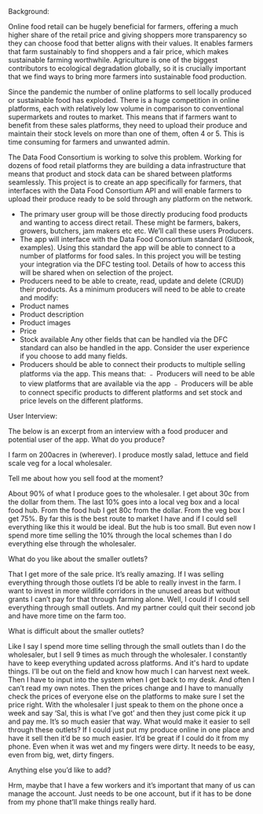 
Background:

Online food retail can be hugely beneficial for farmers, offering a much higher share of the
retail price and giving shoppers more transparency so they can choose food that better
aligns with their values. It enables farmers that farm sustainably to find shoppers and a fair
price, which makes sustainable farming worthwhile. Agriculture is one of the biggest
contributors to ecological degradation globally, so it is crucially important that we find ways to
bring more farmers into sustainable food production.

Since the pandemic the number of online platforms to sell locally produced or sustainable
food has exploded. There is a huge competition in online platforms, each with relatively low
volume in comparison to conventional supermarkets and routes to market. This means that if
farmers want to benefit from these sales platforms, they need to upload their produce and
maintain their stock levels on more than one of them, often 4 or 5. This is time consuming for
farmers and unwanted admin.

The Data Food Consortium is working to solve this problem. Working for dozens of food
retail platforms they are building a data infrastructure that means that product and stock data
can be shared between platforms seamlessly.
This project is to create an app specifically for farmers, that interfaces with the Data Food
Consortium API and will enable farmers to upload their produce ready to be sold through any
platform on the network.
- The primary user group will be those directly producing food products and wanting to
access direct retail. These might be farmers, bakers, growers, butchers, jam makers etc etc.
We’ll call these users Producers.
- The app will interface with the Data Food Consortium standard (Gitbook, examples). Using
this standard the app will be able to connect to a number of platforms for food sales. In this
project you will be testing your integration via the DFC testing tool. Details of how to access
this will be shared when on selection of the project.
- Producers need to be able to create, read, update and delete (CRUD) their products. As a
minimum producers will need to be able to create and modify:
- Product names
- Product description
- Product images
- Price
- Stock available
Any other fields that can be handled via the DFC standard can also be handled in the app.
Consider the user experience if you choose to add many fields.
- Producers should be able to connect their products to multiple selling platforms via the app.
This means that:
﹣ Producers will need to be able to view platforms that are available via the app
﹣ Producers will be able to connect specific products to different platforms and set
stock and price levels on the different platforms.

User Interview:

The below is an excerpt from an interview with a food producer and potential user of the app.
What do you produce?

I farm on 200acres in (wherever). I produce mostly salad, lettuce and field scale veg for a
local wholesaler.

Tell me about how you sell food at the moment?

About 90% of what I produce goes to the wholesaler. I get about 30c from the dollar from
them. The last 10% goes into a local veg box and a local food hub. From the food hub I get
80c from the dollar. From the veg box I get 75%. By far this is the best route to market I have
and if I could sell everything like this it would be ideal. But the hub is too small. But even now
I spend more time selling the 10% through the local schemes than I do everything else
through the wholesaler.

What do you like about the smaller outlets?

That I get more of the sale price. It’s really amazing. If I was selling everything through those
outlets I’d be able to really invest in the farm. I want to invest in more wildlife corridors in the
unused areas but without grants I can’t pay for that through farming alone. Well, I could if I
could sell everything through small outlets. And my partner could quit their second job and
have more time on the farm too.

What is difficult about the smaller outlets?

Like I say I spend more time selling through the small outlets than I do the wholesaler, but I
sell 9 times as much through the wholesaler. I constantly have to keep everything updated
across platforms. And it's hard to update things. I’ll be out on the field and know how much I
can harvest next week. Then I have to input into the system when I get back to my desk.
And often I can’t read my own notes. Then the prices change and I have to manually check
the prices of everyone else on the platforms to make sure I set the price right. With the
wholesaler I just speak to them on the phone once a week and say ‘Sal, this is what I’ve got’
and then they just come pick it up and pay me. It’s so much easier that way.
What would make it easier to sell through these outlets?
If I could just put my produce online in one place and have it sell then it’d be so much easier.
It’d be great if I could do it from my phone. Even when it was wet and my fingers were dirty.
It needs to be easy, even from big, wet, dirty fingers.

Anything else you’d like to add?

Hrm, maybe that I have a few workers and it’s important that many of us can manage the
account. Just needs to be one account, but if it has to be done from my phone that’ll make
things really hard.
